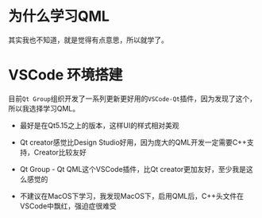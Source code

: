 # 为什么学习QML

其实我也不知道，就是觉得有点意思，所以就学了。

# VSCode 环境搭建

目前`Qt Group`组织开发了一系列更新更好用的`VSCode-Qt`插件，因为发现了这个，所以我选择学习QML。

* 最好是在Qt5.15之上的版本，这样UI的样式相对美观

* Qt creator感觉比Design Studio好用，因为庞大的QML开发一定需要C++支持，Creator比较友好

* Qt Group - Qt QML这个VSCode插件，比Qt creator更加友好，至少我是这么感觉的

* 不建议在MacOS下学习，我发现MacOS下，启用QML后，C++头文件在VSCode中飘红，强迫症很难受
